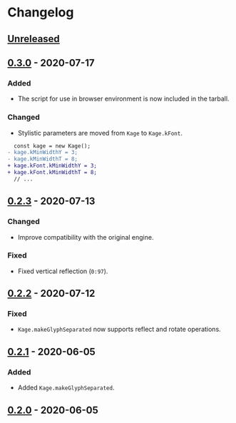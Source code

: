 # Changelog

## [Unreleased]

## [0.3.0] - 2020-07-17
### Added
- The script for use in browser environment is now included in the tarball.

### Changed
- Stylistic parameters are moved from `Kage` to `Kage.kFont`.
```diff
  const kage = new Kage();
- kage.kMinWidthY = 3;
- kage.kMinWidthT = 8;
+ kage.kFont.kMinWidthY = 3;
+ kage.kFont.kMinWidthT = 8;
  // ...
```

## [0.2.3] - 2020-07-13
### Changed
- Improve compatibility with the original engine.

### Fixed
- Fixed vertical reflection (`0:97`).

## [0.2.2] - 2020-07-12
### Fixed
- `Kage.makeGlyphSeparated` now supports reflect and rotate operations.

## [0.2.1] - 2020-06-05
### Added
- Added `Kage.makeGlyphSeparated`.

## [0.2.0] - 2020-06-05


[Unreleased]: https://github.com/kurgm/kage-engine/compare/v0.3.0...master
[0.3.0]: https://github.com/kurgm/kage-engine/compare/v0.2.3...v0.3.0
[0.2.3]: https://github.com/kurgm/kage-engine/compare/v0.2.2...v0.2.3
[0.2.2]: https://github.com/kurgm/kage-engine/compare/v0.2.1...v0.2.2
[0.2.1]: https://github.com/kurgm/kage-engine/compare/v0.2.0...v0.2.1
[0.2.0]: https://github.com/kurgm/kage-engine/releases/tag/v0.2.0
